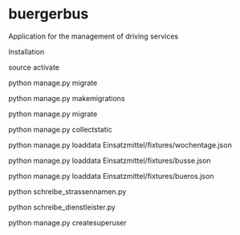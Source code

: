 # buergerbus
Application for the management of driving services

Installation

source activate

python manage.py migrate

python manage.py makemigrations

python manage.py migrate

python manage.py collectstatic

python manage.py loaddata Einsatzmittel/fixtures/wochentage.json

python manage.py loaddata Einsatzmittel/fixtures/busse.json

python manage.py loaddata Einsatzmittel/fixtures/bueros.json

python schreibe_strassennamen.py

python schreibe_dienstleister.py

python manage.py createsuperuser










